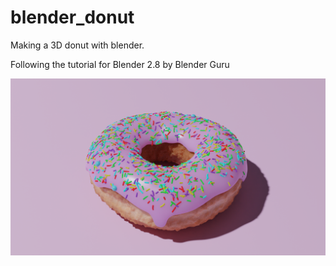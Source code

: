 # blender_donut

Making a 3D donut with blender.

Following the tutorial for Blender 2.8 by Blender Guru

![Rendered Donut](Level%202/Donut_Texture_Tutorial_bumps_shadow_2.png "Rendered Donut")
